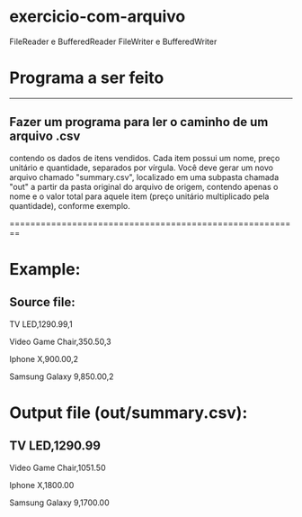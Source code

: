 # exercicio-com-arquivo
FileReader e BufferedReader  FileWriter e BufferedWriter

# Programa a ser feito
-------------------------------------------------------
## Fazer um programa para ler o caminho de um arquivo .csv
contendo os dados de itens vendidos. Cada item possui um
nome, preço unitário e quantidade, separados por vírgula. Você
deve gerar um novo arquivo chamado "summary.csv", localizado
em uma subpasta chamada "out" a partir da pasta original do
arquivo de origem, contendo apenas o nome e o valor total para
aquele item (preço unitário multiplicado pela quantidade),
conforme exemplo.

========================================================

# Example:

## Source file:

TV LED,1290.99,1

Video Game Chair,350.50,3

Iphone X,900.00,2

Samsung Galaxy 9,850.00,2


# Output file (out/summary.csv):

## TV LED,1290.99

Video Game Chair,1051.50

Iphone X,1800.00

Samsung Galaxy 9,1700.00
